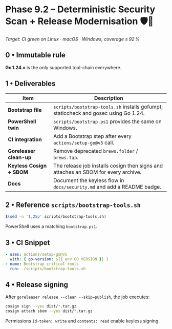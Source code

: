 <!--
AI-Chat-CLI • Codex Prompt
Phase 9.2 – Gosec Pre-flight, Modern Goreleaser, Keyless Signing (CI-passing revision)
Save as docs/codex/phase-9_2.md
Author: Jamal Al-Sarraf <jalsarraf0@gmail.com>
-->

# Phase 9.2 – **Deterministic Security Scan + Release Modernisation** 🛡️🚀
_Target: CI green on Linux · macOS · Windows, coverage ≥ 92 %_

## 0 • Immutable rule
**Go 1.24.x** is the only supported tool-chain everywhere.

## 1 • Deliverables

| Item | Description |
|------|-------------|
| **Bootstrap file** | `scripts/bootstrap-tools.sh` installs gofumpt, staticcheck and gosec using Go 1.24. |
| **PowerShell twin** | `scripts/bootstrap.ps1` provides the same on Windows. |
| **CI integration** | Add a Bootstrap step after every `actions/setup-go@v5` call. |
| **Goreleaser clean-up** | Remove deprecated `brews.folder` / `brews.tap`. |
| **Keyless Cosign + SBOM** | The release job installs cosign then signs and attaches an SBOM for every archive. |
| **Docs** | Document the keyless flow in `docs/security.md` and add a README badge. |

## 2 • Reference `scripts/bootstrap-tools.sh`
```bash
$(sed -n '1,25p' scripts/bootstrap-tools.sh)
```

PowerShell uses a matching `bootstrap.ps1`.

## 3 • CI Snippet
```yaml
- uses: actions/setup-go@v5
  with: { go-version: ${{ env.GO_VERSION }} }
- name: Bootstrap critical tools
  run: ./scripts/bootstrap-tools.sh
```

## 4 • Release signing
After `goreleaser release --clean --skip=publish`, the job executes:
```bash
cosign sign --yes dist/*.tar.gz
cosign attach sbom --yes dist/*.tar.gz
```
Permissions `id-token: write` and `contents: read` enable keyless signing.
